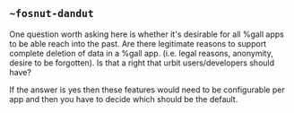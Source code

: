 ## `~fosnut-dandut`
One question worth asking here is whether it's desirable for all %gall apps to be able reach into the past. Are there legitimate reasons to support complete deletion of data in a %gall app. (i.e. legal reasons, anonymity, desire to be forgotten). Is that a right that urbit users/developers should have?

If the answer is yes then these features would need to be configurable per app and then you have to decide which should be the default.